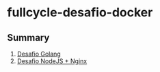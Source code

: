 # fullcycle-desafio-docker

## Summary

1. [Desafio Golang](./1_Golang/README.md)
2. [Desafio NodeJS + Nginx](./2_NodeJS/README.md)
